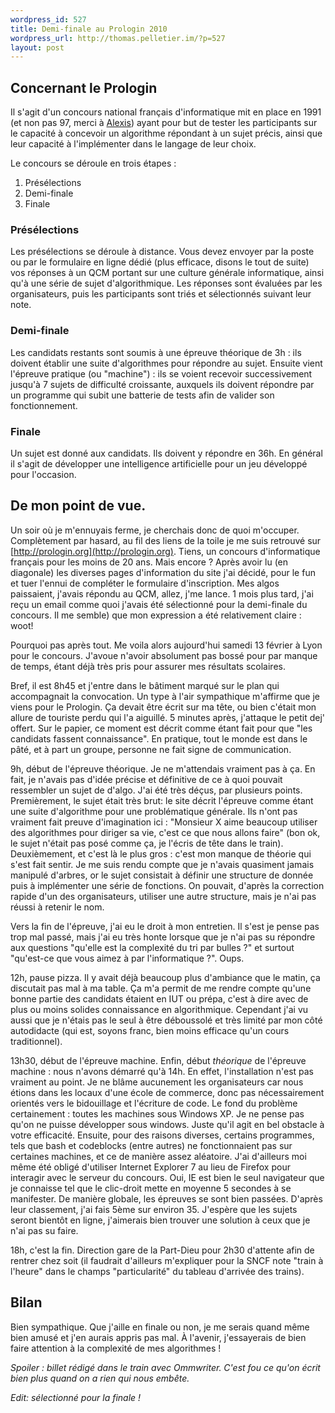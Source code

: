 ```yaml
--- 
wordpress_id: 527
title: Demi-finale au Prologin 2010
wordpress_url: http://thomas.pelletier.im/?p=527
layout: post
---
```

## Concernant le Prologin

Il s'agit d'un concours national français d'informatique mit en place en 1991
(et non pas 97, merci à
[Alexis](http://thomas.pelletier.im/2010/02/demi-finale-au-prologin-2010/#comment-34247930))
ayant pour but de tester les participants sur le capacité à concevoir un
algorithme répondant à un sujet précis, ainsi que leur capacité à
l'implémenter dans le langage de leur choix.

Le concours se déroule en trois étapes :

 1. Présélections
 2. Demi-finale
 3. Finale

### Présélections

Les présélections se déroule à distance. Vous devez envoyer par la poste ou
par le formulaire en ligne dédié (plus efficace, disons le tout de suite) vos
réponses à un QCM portant sur une culture générale informatique, ainsi qu'à
une série de sujet d'algorithmique. Les réponses sont évaluées par les
organisateurs, puis les participants sont triés et sélectionnés suivant leur
note.

### Demi-finale

Les candidats restants sont soumis à une épreuve théorique de 3h : ils doivent
établir une suite d'algorithmes pour répondre au sujet. Ensuite vient
l'épreuve pratique (ou "machine") : ils se voient recevoir successivement
jusqu'à 7 sujets de difficulté croissante, auxquels ils doivent répondre par
un programme qui subit une batterie de tests afin de valider son
fonctionnement.

### Finale

Un sujet est donné aux candidats. Ils doivent y répondre en 36h. En général il
s'agit de développer une intelligence artificielle pour un jeu développé pour
l'occasion.

## De mon point de vue.

Un soir où je m'ennuyais ferme, je cherchais donc de quoi m'occuper.
Complètement par hasard, au fil des liens de la toile je me suis retrouvé sur
[http://prologin.org](http://prologin.org). Tiens, un concours d'informatique
français pour les moins de 20 ans. Mais encore ? Après avoir lu (en diagonale)
les diverses pages d'information du site j'ai décidé, pour le fun et tuer
l'ennui de compléter le formulaire d'inscription. Mes algos paissaient,
j'avais répondu au QCM, allez, j'me lance. 1 mois plus tard, j'ai reçu un
email comme quoi j'avais été sélectionné pour la demi-finale du concours. Il
me semble) que mon expression a été relativement claire : woot!

Pourquoi pas après tout. Me voila alors aujourd'hui samedi 13 février à Lyon
pour le concours. J'avoue n'avoir absolument pas bossé pour par manque de
temps, étant déjà très pris pour assurer mes résultats scolaires.

Bref, il est 8h45 et j'entre dans le bâtiment marqué sur le plan qui
accompagnait la convocation. Un type à l'air sympathique m'affirme que je
viens pour le Prologin. Ça devait être écrit sur ma tête, ou bien c'était mon
allure de touriste perdu qui l'a aiguillé. 5 minutes après, j'attaque le petit
dej' offert. Sur le papier, ce moment est décrit comme étant fait pour que
"les candidats fassent connaissance". En pratique, tout le monde est dans le
pâté, et à part un groupe, personne ne fait signe de communication.

9h, début de l'épreuve théorique. Je ne m'attendais vraiment pas à ça. En
fait, je n'avais pas d'idée précise et définitive de ce à quoi pouvait
ressembler un sujet de d'algo. J'ai été très déçus, par plusieurs points.
Premièrement, le sujet était très brut: le site décrit l'épreuve comme étant
une suite d'algorithme pour une problématique générale. Ils n'ont pas vraiment
fait preuve d'imagination ici : "Monsieur X aime beaucoup utiliser des
algorithmes pour diriger sa vie, c'est ce que nous allons faire" (bon ok, le
sujet n'était pas posé comme ça, je l'écris de tête dans le train).
Deuxièmement, et c'est là le plus gros : c'est mon manque de théorie qui s'est
fait sentir. Je me suis rendu compte que je n'avais quasiment jamais manipulé
d'arbres, or le sujet consistait à définir une structure de donnée puis à
implémenter une série de fonctions. On pouvait, d'après la correction rapide
d'un des organisateurs, utiliser une autre structure, mais je n'ai pas réussi
à retenir le nom.

Vers la fin de l'épreuve, j'ai eu le droit à mon entretien. Il s'est je pense
pas trop mal passé, mais j'ai eu très honte lorsque que je n'ai pas su
répondre aux questions "qu'elle est la complexité du tri par bulles ?" et
surtout "qu'est-ce que vous aimez à par l'informatique ?". Oups.

12h, pause pizza. Il y avait déjà beaucoup plus d'ambiance que le matin, ça
discutait pas mal à ma table. Ça m'a permit de me rendre compte qu'une bonne
partie des candidats étaient en IUT ou prépa, c'est à dire avec de plus ou
moins solides connaissance en algorithmique. Cependant j'ai vu aussi que je
n'étais pas le seul à être déboussolé et très limité par mon côté autodidacte
(qui est, soyons franc, bien moins efficace qu'un cours traditionnel).

13h30, début de l'épreuve machine. Enfin, début *théorique* de l'épreuve
machine : nous n'avons démarré qu'à 14h. En effet, l'installation n'est pas
vraiment au point. Je ne blâme aucunement les organisateurs car nous étions
dans les locaux d'une école de commerce, donc pas nécessairement orientés vers
le bidouillage et l'écriture de code. Le fond du problème certainement :
toutes les machines sous Windows XP. Je ne pense pas qu'on ne puisse
développer sous windows. Juste qu'il agit en bel obstacle à votre efficacité.
Ensuite, pour des raisons diverses, certains programmes, tels que bash et
codeblocks (entre autres) ne fonctionnaient pas sur certaines machines, et ce
de manière assez aléatoire. J'ai d'ailleurs moi même été obligé d'utiliser
Internet Explorer 7 au lieu de Firefox pour interagir avec le serveur du
concours. Oui, IE est bien le seul navigateur que je connaisse tel que le
clic-droit mette en moyenne 5 secondes à se manifester. De manière globale,
les épreuves se sont bien passées. D'après leur classement, j'ai fais 5ème sur
environ 35. J'espère que les sujets seront bientôt en ligne, j'aimerais bien
trouver une solution à ceux que je n'ai pas su faire.

18h, c'est la fin. Direction gare de la Part-Dieu pour 2h30 d'attente afin de
rentrer chez soit (il faudrait d'ailleurs m'expliquer pour la SNCF note "train
à l'heure" dans le champs "particularité" du tableau d'arrivée des trains).

## Bilan

Bien sympathique. Que j'aille en finale ou non, je me serais quand même bien
amusé et j'en aurais appris pas mal. À l'avenir, j'essayerais de bien faire
attention à la complexité de mes algorithmes !

*Spoiler : billet rédigé dans le train avec Ommwriter. C'est fou ce qu'on
écrit bien plus quand on a rien qui nous embête.*

*Edit: sélectionné pour la finale !*
